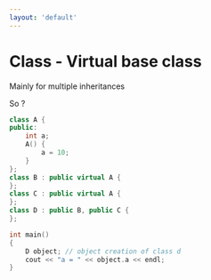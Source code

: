 ```yaml
---
layout: 'default'
---
```


# <fluent-emoji-triangular-ruler/> Class - Virtual base class
Mainly for multiple inheritances <fluent-emoji-face-with-spiral-eyes/>

So ? <fluent-emoji-exploding-head/>

```cpp {all|1-7|3|all|8,10,12|17,18|all}
class A {
public:
    int a;
    A() {
        a = 10;
    }
};
class B : public virtual A {
};
class C : public virtual A {
};
class D : public B, public C {
};

int main()
{
    D object; // object creation of class d
    cout << "a = " << object.a << endl;
}
```